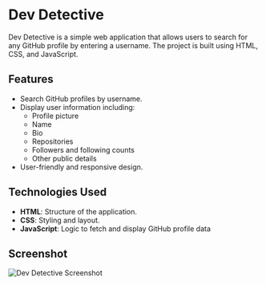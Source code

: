 # Dev Detective

Dev Detective is a simple web application that allows users to search for any GitHub profile by entering a username. The project is built using HTML, CSS, and JavaScript.

## Features

- Search GitHub profiles by username.
- Display user information including:
  - Profile picture
  - Name
  - Bio
  - Repositories
  - Followers and following counts
  - Other public details
- User-friendly and responsive design.

## Technologies Used

- **HTML**: Structure of the application.
- **CSS**: Styling and layout.
- **JavaScript**: Logic to fetch and display GitHub profile data

## Screenshot

![Dev Detective Screenshot](.assets/images/SS1.png)



